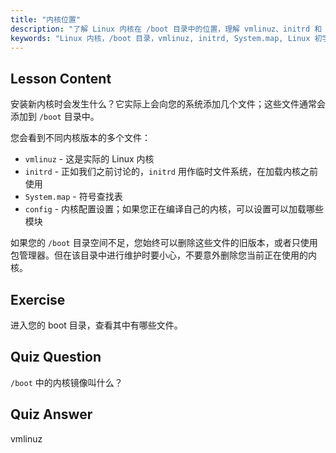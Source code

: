 ```yaml
---
title: "内核位置"
description: "了解 Linux 内核在 /boot 目录中的位置，理解 vmlinuz、initrd 和 System.map。探索内核文件并有效管理空间。"
keywords: "Linux 内核，/boot 目录，vmlinuz, initrd, System.map, Linux 初学者，内核教程，Linux 指南"
---
```


## Lesson Content

安装新内核时会发生什么？它实际上会向您的系统添加几个文件；这些文件通常会添加到 `/boot` 目录中。

您会看到不同内核版本的多个文件：

- `vmlinuz` - 这是实际的 Linux 内核
- `initrd` - 正如我们之前讨论的，`initrd` 用作临时文件系统，在加载内核之前使用
- `System.map` - 符号查找表
- `config` - 内核配置设置；如果您正在编译自己的内核，可以设置可以加载哪些模块

如果您的 `/boot` 目录空间不足，您始终可以删除这些文件的旧版本，或者只使用包管理器。但在该目录中进行维护时要小心，不要意外删除您当前正在使用的内核。

## Exercise

进入您的 boot 目录，查看其中有哪些文件。

## Quiz Question

`/boot` 中的内核镜像叫什么？

## Quiz Answer

vmlinuz
